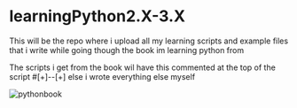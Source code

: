 # learningPython2.X-3.X
This will be the repo where i upload all my learning scripts and example files that i write while going though the book im learning python from

The scripts i get from the book wil have this commented at the top of the script #[+]--[+] else i wrote everything else myself

![pythonbook](https://user-images.githubusercontent.com/84602650/142472988-2ef7de4f-7478-47b7-8f14-41970a4b17bf.png)
